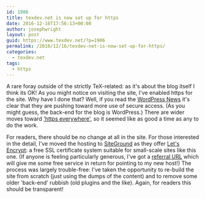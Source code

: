 ```yaml
---
id: 1906
title: texdev.net is now set up for https
date: 2016-12-16T17:56:13+00:00
author: josephwright
layout: post
guid: https://www.texdev.net/?p=1906
permalink: /2016/12/16/texdev-net-is-now-set-up-for-https/
categories:
  - texdev.net
tags:
  - https
---
```

A rare foray outside of the strictly TeX-related: as it's about the blog itself I think its OK! As you might notice on visiting the site, I've enabled https for the site. Why have I done that? Well, if you read the [WordPress News](https://wordpress.org/news/2016/12/moving-toward-ssl/) it's clear that they are pushing toward more use of secure access. (As you might guess, the back-end for the blog is WordPress.) There are wider moves toward ['https everywhere'](https://www.eff.org/https-everywhere%20), so it seemed like as good a time as any to do the work.

For readers, there should be no change at all in the site. For those interested in the detail, I've moved the hosting to [SiteGround](https://www.siteground.co.uk/) as they offer [Let's Encrypt](https://letsencrypt.org/): a free SSL certificate system suitable for small-scale sites like this one. (If anyone is feeling particularly generous, I've got a [referral URL](http://www.siteground.com/recommended?referrer_id=7485305) which will give me some free service in return for pointing to my new host!) The process was largely trouble-free: I've taken the opportunity to re-build the site from scratch (just using the dumps of the content) and to remove some older 'back-end' rubbish (old plugins and the like). Again, for readers this should be transparent!
